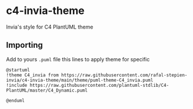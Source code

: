# c4-invia-theme
Invia's style for C4 PlantUML theme

## Importing
Add to yours `.puml` file this lines to apply theme for specific 


```
@startuml
!theme C4_invia from https://raw.githubusercontent.com/rafal-stepien-invia/c4-invia-theme/main/theme/puml-theme-C4_invia.puml
!include https://raw.githubusercontent.com/plantuml-stdlib/C4-PlantUML/master/C4_Dynamic.puml

@enduml

```
